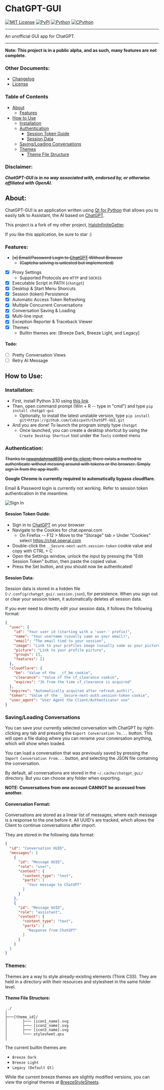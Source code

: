 ChatGPT-GUI
===============

[![MIT License](https://img.shields.io/github/license/Cubicpath/ChatGPT-GUI?style=flat-square)][license]
[![PyPI](https://img.shields.io/pypi/v/chatgpt-gui?label=PyPI&logo=pypi&style=flat-square)][homepage]
[![Python](https://img.shields.io/pypi/pyversions/chatgpt-gui?label=Python&logo=python&style=flat-square)][python]
[![CPython](https://img.shields.io/pypi/implementation/chatgpt-gui?label=Impl&logo=python&style=flat-square)][python]

------------------------------

An unofficial GUI app for ChatGPT.

------------------------------

**Note: This project is in a public alpha, and as such, many features are not complete.**

### Other Documents:
- [Changelog][changelog_github]
- [License][license_github]

### Table of Contents
- [About](#about)
     - [Features](#features)
- [How to Use](#how-to-use)
     - [Installation](#installation)
     - [Authentication](#authentication)
          - [Session Token Guide](#session-token-guide)
          - [Session Data](#session-data)
     - [Saving/Loading Conversations](#savingloading-conversations)
     - [Themes](#themes)
          - [Theme File Structure](#theme-file-structure)


### Disclaimer:
_**ChatGPT-GUI is in no way associated with, endorsed by, or otherwise affiliated with OpenAI.**_

About:
---------------
ChatGPT-GUI is an application written using [Qt for Python][PySide] that allows you to
easily talk to Assistant, the AI based on [ChatGPT].

This project is a fork of my other project, [HaloInfiniteGetter](https://github.com/Cubicpath/HaloInfiniteGetter).

If you like this application, be sure to star :)

### Features:
- ~~[x] Email/Password Login to [ChatGPT] Without Browser~~
  - ~~(Captcha solving is untested but implemented)~~
- [x] Proxy Settings
  - Supported Protocols are `HTTP` and `SOCKS5`
- [x] Executable Script in PATH (`chatgpt`)
- [x] Desktop & Start Menu Shorcuts
- [x] Session (token) Persistence
- [x] Automatic Access Token Refreshing
- [x] Multiple Concurrent Conversations
- [x] Conversation Saving & Loading
- [x] Multi-line input
- [x] Exception Reporter & Traceback Viewer
- [x] Themes
  - Builtin themes are: [Breeze Dark, Breeze Light, and Legacy]

#### Todo:
- [ ] Pretty Conversation Views
- [ ] Retry AI Message

How to Use:
---------------

### Installation:
- First, install Python 3.10 using [this link][python310]
- Then, open command prompt (Win + R -- type in "cmd") and type `pip install chatgpt-gui`
  - Optionally, to install the latest unstable version, type `pip install git+https://github.com/Cubicpath/ChatGPT-GUI.git`
- And you are done! To launch the program simply type `chatgpt`
  - Once launched, you can create a desktop shortcut by using the `Create Desktop Shortcut` tool
under the `Tools` context menu

### Authentication:
~~Thanks to [rawandahmad698] and [tls-client][python-tls-client], there exists a method to authenticate without
messing around with tokens or the browser. Simply sign in from the app itself!.~~

**Google Chrome is currently required to automatically bypass cloudflare.**

Email & Password login is currently not working.
Refer to session token authentication in the meantime.

![Sign In](https://i.imgur.com/DabSYBhl.png)

#### Session Token Guide:
- Sign in to [ChatGPT] on your browser
- Navigate to the Cookies for chat.openai.com
  - On Firefox -- F12 > Move to the "Storage" tab > Under "Cookies" select https://chat.openai.com
- Double-click the `__Secure-next-auth.session-token` cookie value and copy with CTRL + C
- Open the Settings window, unlock the input by pressing the "Edit Session Token" button, then paste the copied value.
- Press the Set button, and you should now be authenticated!

#### Session Data:
Session data is stored in a hidden file (`~/.config/chatgpt_gui/.session.json`), for persistence.
When you sign out or clear your session token, it automatically deletes all session data.

If you ever need to directly edit your session data, it follows the following format:
```json
{
  "user": {
    "id": "Your user id (starting with a 'user-' prefix)",
    "name": "Your username (usually same as your email)",
    "email": "The email tied to your session",
    "image": "Link to your profiles image (usually same as your picture)",
    "picture": "Link to your profile picture",
    "groups": [],
    "features": []
  },
  "cloudflare": {
    "bm": "Value of the __cf_bm cookie",
    "clearance": "Value of the cf_clearance cookie",
    "expires": "1h from the time cf_clearance is acquired"
  },
  "expires": "Automatically acquired after refresh_auth()",
  "token": "Value of the __Secure-next-auth.session-token cookie",
  "user_agent": "User Agent the Client/Authenticator use"
}
```

### Saving/Loading Conversations
You can save your currently selected conversation with ChatGPT by right-clicking any tab and
pressing the `Export Conversation To...` button. This will open a file dialog where you can rename
your conversation anything, which will show when loaded.

You can load a conversation that was previously saved by pressing the `Import Conversation From...`
button, and selecting the JSON file containing the conversation.

By default, all conversations are stored in the `~/.cache/chatgpt_gui/` directory.
But you can choose any folder when exporting.

**NOTE: Conversations from one account CANNOT be accessed from another.**

#### Conversation Format:
Conversations are stored as a linear list of messages, where each message is
a response to the one before it. All UUID's are tracked, which allows the Client to
continue conversations after import.

They are stored in the following data format:
```json
{
  "id": "Conversation UUID",
  "messages": [
    {
      "id": "Message UUID",
      "role": "user",
      "content": {
        "content_type": "text",
        "parts": [
          "Your message to ChatGPT"
        ]
      }
    },
    {
      "id": "Message UUID",
      "role": "assistant",
      "content": {
        "content_type": "text",
        "parts": [
          "Response from ChatGPT"
        ]
      }
    }
  ]
}
```

### Themes:
Themes are a way to style already-existing elements (Think CSS). They are held in a directory with their resources
and stylesheet in the same folder level.

#### Theme File Structure:
    ../
    │
    ├───[theme_id]/
    │       ├─── [icon1_name].svg
    │       ├─── [icon2_name].svg
    │       ├─── [icon3_name].svg
    │       └─── stylesheet.qss
    │

The current builtin themes are:
- `Breeze Dark`
- `Breeze Light`
- `Legacy (Default Qt)`

While the current breeze themes are slightly modified versions, you can view the original themes at [BreezeStyleSheets].

[BreezeStyleSheets]: https://github.com/Alexhuszagh/BreezeStyleSheets "BreezeStyleSheets"
[changelog_github]: https://github.com/Cubicpath/ChatGPT-GUI/blob/master/CHANGELOG.md "Changelog"
[ChatGPT]: https://https://chat.openai.com "ChatGPT"
[homepage]: https://pypi.org/project/chatgpt-gui/ "ChatGPT-GUI PyPI"
[license]: https://choosealicense.com/licenses/mit "MIT License"
[license_github]: https://github.com/Cubicpath/ChatGPT-GUI/blob/master/LICENSE "MIT License"
[PySide]: https://pypi.org/project/PySide6/ "PySide6"
[python]: https://www.python.org "Python"
[python310]: https://www.python.org/downloads/release/python-3100/ "Python 3.10"
[rawandahmad698]: https://github.com/rawandahmad698 "rawandahmad698"
[python-tls-client]: https://github.com/FlorianREGAZ/Python-Tls-Client "tls-client"
